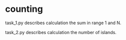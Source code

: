 # counting

task_1.py describes calculation the sum in range 1 and N.

task_2.py describes calculation the number of islands.
